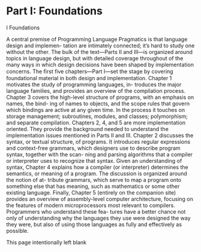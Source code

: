 # Part I: Foundations

I Foundations

A central premise of Programming Language Pragmatics is that language design and implemen- tation are intimately connected; it’s hard to study one without the other. The bulk of the text—Parts II and III—is organized around topics in language design, but with detailed coverage throughout of the many ways in which design decisions have been shaped by implementation concerns. The ﬁrst ﬁve chapters—Part I—set the stage by covering foundational material in both design and implementation. Chapter 1 motivates the study of programming languages, in- troduces the major language families, and provides an overview of the compilation process. Chapter 3 covers the high-level structure of programs, with an emphasis on names, the bind- ing of names to objects, and the scope rules that govern which bindings are active at any given time. In the process it touches on storage management; subroutines, modules, and classes; polymorphism; and separate compilation. Chapters 2, 4, and 5 are more implementation oriented. They provide the background needed to understand the implementation issues mentioned in Parts II and III. Chapter 2 discusses the syntax, or textual structure, of programs. It introduces regular expressions and context-free grammars, which designers use to describe program syntax, together with the scan- ning and parsing algorithms that a compiler or interpreter uses to recognize that syntax. Given an understanding of syntax, Chapter 4 explains how a compiler (or interpreter) determines the semantics, or meaning of a program. The discussion is organized around the notion of at- tribute grammars, which serve to map a program onto something else that has meaning, such as mathematics or some other existing language. Finally, Chapter 5 (entirely on the companion site) provides an overview of assembly-level computer architecture, focusing on the features of modern microprocessors most relevant to compilers. Programmers who understand these fea- tures have a better chance not only of understanding why the languages they use were designed the way they were, but also of using those languages as fully and effectively as possible.

This page intentionally left blank

